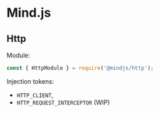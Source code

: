 # Mind.js 

## Http

Module:

```javascript
const { HttpModule } = require('@mindjs/http');
```

Injection tokens:

 * `HTTP_CLIENT`,
 * `HTTP_REQUEST_INTERCEPTOR` (WIP)
 
 
<!---
    TODO...
--->

